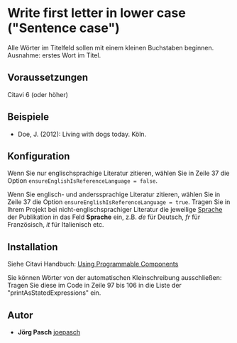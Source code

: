 # Write first letter in lower case ("Sentence case")
Alle Wörter im Titelfeld sollen mit einem kleinen Buchstaben beginnen. Ausnahme: erstes Wort im Titel.

## Voraussetzungen
Citavi 6 (oder höher)

## Beispiele

- Doe, J. (2012): Living with dogs today. Köln.

## Konfiguration
Wenn Sie nur englischsprachige Literatur zitieren, wählen Sie in Zeile 37 die Option `ensureEnglishIsReferenceLanguage = false`. 

Wenn Sie englisch- und anderssprachige Literatur zitieren, wählen Sie in Zeile 37 die Option `ensureEnglishIsReferenceLanguage = true`. Tragen Sie in Ihrem Projekt bei nicht-englischsprachiger Literatur die jeweilige [Sprache](https://en.wikipedia.org/wiki/List_of_ISO_639-1_codes) der Publikation in das Feld **Sprache** ein, z.B. *de* für Deutsch, *fr* für Französisch, *it* für Italienisch etc.

## Installation
Siehe Citavi Handbuch: [Using Programmable Components](https://www.citavi.com/programmable_components)

Sie können Wörter von der automatischen Kleinschreibung ausschließen: Tragen Sie diese im Code in Zeile 97 bis 106 in die Liste der "printAsStatedExpressions" ein.

## Autor
* **Jörg Pasch** [joepasch](https://github.com/joepasch)
